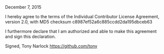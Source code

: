 December 7, 2015

I hereby agree to the terms of the Individual Contributor License
Agreement, version 2.0, with MD5 checksum
c8987ef52a6c885ccdd2da195dbceb63

I furthermore declare that I am authorized and able to make this
agreement and sign this declaration.

Signed,
Tony Narlock
https://github.com/tony
